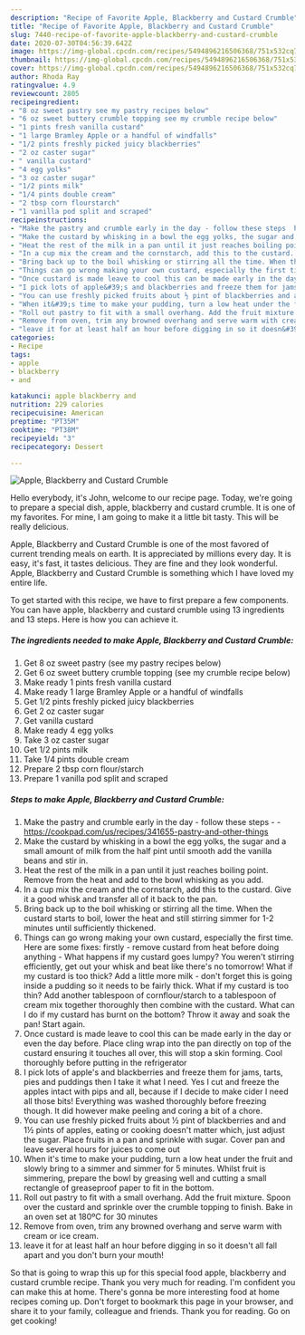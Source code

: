```yaml
---
description: "Recipe of Favorite Apple, Blackberry and Custard Crumble"
title: "Recipe of Favorite Apple, Blackberry and Custard Crumble"
slug: 7440-recipe-of-favorite-apple-blackberry-and-custard-crumble
date: 2020-07-30T04:56:39.642Z
image: https://img-global.cpcdn.com/recipes/5494896216506368/751x532cq70/apple-blackberry-and-custard-crumble-recipe-main-photo.jpg
thumbnail: https://img-global.cpcdn.com/recipes/5494896216506368/751x532cq70/apple-blackberry-and-custard-crumble-recipe-main-photo.jpg
cover: https://img-global.cpcdn.com/recipes/5494896216506368/751x532cq70/apple-blackberry-and-custard-crumble-recipe-main-photo.jpg
author: Rhoda Ray
ratingvalue: 4.9
reviewcount: 2805
recipeingredient:
- "8 oz sweet pastry see my pastry recipes below"
- "6 oz sweet buttery crumble topping see my crumble recipe below"
- "1 pints fresh vanilla custard"
- "1 large Bramley Apple or a handful of windfalls"
- "1/2 pints freshly picked juicy blackberries"
- "2 oz caster sugar"
- " vanilla custard"
- "4 egg yolks"
- "3 oz caster sugar"
- "1/2 pints milk"
- "1/4 pints double cream"
- "2 tbsp corn flourstarch"
- "1 vanilla pod split and scraped"
recipeinstructions:
- "Make the pastry and crumble early in the day - follow these steps  https://cookpad.com/us/recipes/341655-pastry-and-other-things"
- "Make the custard by whisking in a bowl the egg yolks, the sugar and a small amount of milk from the half pint until smooth add the vanilla beans and stir in."
- "Heat the rest of the milk in a pan until it just reaches boiling point. Remove from the heat and add to the bowl whisking as you add."
- "In a cup mix the cream and the cornstarch, add this to the custard. Give it a good whisk and transfer all of it back to the pan."
- "Bring back up to the boil whisking or stirring all the time. When the custard starts to boil, lower the heat and still stirring simmer for 1-2 minutes until sufficiently thickened."
- "Things can go wrong making your own custard, especially the first time. Here are some fixes: firstly - remove custard from heat before doing anything - What happens if my custard goes lumpy? You weren&#39;t stirring efficiently, get out your whisk and beat like there&#39;s no tomorrow!  What if my custard is too thick? Add a little more milk - don&#39;t forget this is going inside a pudding so it needs to be fairly thick.  What if my custard is too thin? Add another tablespoon of cornflour/starch to a tablespoon of cream mix together thoroughly then combine with the custard. What can I do if my custard has burnt on the bottom? Throw it away and soak the pan! Start again."
- "Once custard is made leave to cool this can be made early in the day or even the day before. Place cling wrap into the pan directly on top of the custard ensuring it touches all over, this will stop a skin forming. Cool thoroughly before putting in the refrigerator"
- "I pick lots of apple&#39;s and blackberries and freeze them for jams, tarts, pies and puddings then I take it what I need. Yes I cut and freeze the apples intact with pips and all, because if I decide to make cider I need all those bits! Everything was washed thoroughly before freezing though. It did however make peeling and coring a bit of a chore."
- "You can use freshly picked fruits about ½ pint of blackberries and and 1½ pints of apples, eating or cooking doesn&#39;t matter which, just adjust the sugar. Place fruits in a pan and sprinkle with sugar. Cover pan and leave several hours for juices to come out"
- "When it&#39;s time to make your pudding, turn a low heat under the fruit and slowly bring to a simmer and simmer for 5 minutes. Whilst fruit is simmering, prepare the bowl by greasing well and cutting a small rectangle of greaseproof paper to fit in the bottom."
- "Roll out pastry to fit with a small overhang. Add the fruit mixture. Spoon over the custard and sprinkle over the crumble topping to finish. Bake in an oven set at 180ºC for 30 minutes"
- "Remove from oven, trim any browned overhang and serve warm with cream or ice cream."
- "leave it for at least half an hour before digging in so it doesn&#39;t all fall apart and you don&#39;t burn your mouth!"
categories:
- Recipe
tags:
- apple
- blackberry
- and

katakunci: apple blackberry and 
nutrition: 229 calories
recipecuisine: American
preptime: "PT35M"
cooktime: "PT38M"
recipeyield: "3"
recipecategory: Dessert

---
```



![Apple, Blackberry and Custard Crumble](https://img-global.cpcdn.com/recipes/5494896216506368/751x532cq70/apple-blackberry-and-custard-crumble-recipe-main-photo.jpg)

Hello everybody, it's John, welcome to our recipe page. Today, we're going to prepare a special dish, apple, blackberry and custard crumble. It is one of my favorites. For mine, I am going to make it a little bit tasty. This will be really delicious.



Apple, Blackberry and Custard Crumble is one of the most favored of current trending meals on earth. It is appreciated by millions every day. It is easy, it's fast, it tastes delicious. They are fine and they look wonderful. Apple, Blackberry and Custard Crumble is something which I have loved my entire life.


To get started with this recipe, we have to first prepare a few components. You can have apple, blackberry and custard crumble using 13 ingredients and 13 steps. Here is how you can achieve it.

<!--inarticleads1-->

##### The ingredients needed to make Apple, Blackberry and Custard Crumble:

1. Get 8 oz sweet pastry (see my pastry recipes below)
1. Get 6 oz sweet buttery crumble topping (see my crumble recipe below)
1. Make ready 1 pints fresh vanilla custard
1. Make ready 1 large Bramley Apple or a handful of windfalls
1. Get 1/2 pints freshly picked juicy blackberries
1. Get 2 oz caster sugar
1. Get  vanilla custard
1. Make ready 4 egg yolks
1. Take 3 oz caster sugar
1. Get 1/2 pints milk
1. Take 1/4 pints double cream
1. Prepare 2 tbsp corn flour/starch
1. Prepare 1 vanilla pod split and scraped




<!--inarticleads2-->

##### Steps to make Apple, Blackberry and Custard Crumble:

1. Make the pastry and crumble early in the day - follow these steps -  - https://cookpad.com/us/recipes/341655-pastry-and-other-things
1. Make the custard by whisking in a bowl the egg yolks, the sugar and a small amount of milk from the half pint until smooth add the vanilla beans and stir in.
1. Heat the rest of the milk in a pan until it just reaches boiling point. Remove from the heat and add to the bowl whisking as you add.
1. In a cup mix the cream and the cornstarch, add this to the custard. Give it a good whisk and transfer all of it back to the pan.
1. Bring back up to the boil whisking or stirring all the time. When the custard starts to boil, lower the heat and still stirring simmer for 1-2 minutes until sufficiently thickened.
1. Things can go wrong making your own custard, especially the first time. Here are some fixes: firstly - remove custard from heat before doing anything - What happens if my custard goes lumpy? You weren&#39;t stirring efficiently, get out your whisk and beat like there&#39;s no tomorrow!  What if my custard is too thick? Add a little more milk - don&#39;t forget this is going inside a pudding so it needs to be fairly thick.  What if my custard is too thin? Add another tablespoon of cornflour/starch to a tablespoon of cream mix together thoroughly then combine with the custard. What can I do if my custard has burnt on the bottom? Throw it away and soak the pan! Start again.
1. Once custard is made leave to cool this can be made early in the day or even the day before. Place cling wrap into the pan directly on top of the custard ensuring it touches all over, this will stop a skin forming. Cool thoroughly before putting in the refrigerator
1. I pick lots of apple&#39;s and blackberries and freeze them for jams, tarts, pies and puddings then I take it what I need. Yes I cut and freeze the apples intact with pips and all, because if I decide to make cider I need all those bits! Everything was washed thoroughly before freezing though. It did however make peeling and coring a bit of a chore.
1. You can use freshly picked fruits about ½ pint of blackberries and and 1½ pints of apples, eating or cooking doesn&#39;t matter which, just adjust the sugar. Place fruits in a pan and sprinkle with sugar. Cover pan and leave several hours for juices to come out
1. When it&#39;s time to make your pudding, turn a low heat under the fruit and slowly bring to a simmer and simmer for 5 minutes. Whilst fruit is simmering, prepare the bowl by greasing well and cutting a small rectangle of greaseproof paper to fit in the bottom.
1. Roll out pastry to fit with a small overhang. Add the fruit mixture. Spoon over the custard and sprinkle over the crumble topping to finish. Bake in an oven set at 180ºC for 30 minutes
1. Remove from oven, trim any browned overhang and serve warm with cream or ice cream.
1. leave it for at least half an hour before digging in so it doesn&#39;t all fall apart and you don&#39;t burn your mouth!




So that is going to wrap this up for this special food apple, blackberry and custard crumble recipe. Thank you very much for reading. I'm confident you can make this at home. There's gonna be more interesting food at home recipes coming up. Don't forget to bookmark this page in your browser, and share it to your family, colleague and friends. Thank you for reading. Go on get cooking!
